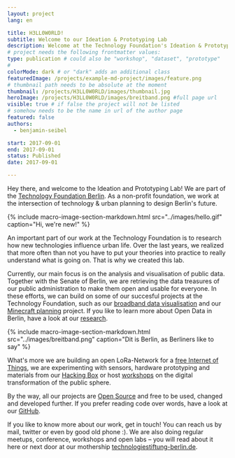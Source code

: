 ```yaml
---
layout: project
lang: en

title: H3LL0W0RLD!
subtitle: Welcome to our Ideation & Prototyping Lab
description: Welcome at the Technology Foundation's Ideation & Prototyping Lab
# project needs the following frontmatter values:
type: publication # could also be "workshop", "dataset", "prototype"
#
colorMode: dark # or "dark" adds an additional class
featuredImage: /projects/example-md-project/images/feature.png
# thumbnail path needs to be absolute at the moment
thumbnail: /projects/H3LL0W0RLD/images/thumbnail.jpg
heroImage: /projects/H3LL0W0RLD/images/breitband.png #full page url
visible: true # if false the project will not be listed
# somehow needs to be the name in url of the author page
featured: false
authors:
  - benjamin-seibel

start: 2017-09-01
end: 2017-09-01
status: Published
date: 2017-09-01

---
```


Hey there, and welcome to the Ideation and Prototyping Lab! We are part of the [Technology Foundation Berlin](http://www.technologiestiftung-berlin.de). As a non-profit foundation, we work at the intersection of technology & urban planning to design Berlin's future.
            
{% include macro-image-section-markdown.html src="../images/hello.gif" caption="Hi, we're new!" %}

An important part of our work at the Technology Foundation is to research how new technologies influence urban life. Over the last years, we realized that more often than not you have to put your theories into practice to really understand what is going on. That is why we created this lab.
          
Currently, our main focus is on the analysis and visualisation of public data. Together with the Senate of Berlin, we are retrieving the data treasures of our public administration to make them open and usable for everyone. In these efforts, we can build on some of our succesful projects at the Technology Foundation, such as our [broadband data visualisation](http://breitband-berlin.de) and our [Minecraft planning](http://www.technologiestiftung-berlin.de/minecraft) project. If you like to learn more about Open Data in Berlin, have a look at our [research](https://www.technologiestiftung-berlin.de/de/bibliothek/publikationen/).

{% include macro-image-section-markdown.html src="../images/breitband.png" caption="Dit is Berlin, as Berliners like to say" %}

What's more we are building an open LoRa-Network for a [free Internet of Things](https://www.thethingsnetwork.org/community/berlin/), we are experimenting with sensors, hardware prototyping and materials from our [Hacking Box](https://www.technologiestiftung-berlin.de/hackingbox/) or host [workshops](https://www.technologiestiftung-berlin.de/de/blog/smarte-loesungen-und-info-dienste-fuer-die-stadt-der-zukunft/) on the digital transformation of the public sphere.

By the way, all our projects are [Open Source](https://publiccode.eu/de/) and free to be used, changed and developed further. If you prefer reading code over words, have a look at our [GitHub](https://github.com/technologiestiftung/).

If you like to know more about our work, get in touch! You can reach us by mail, twitter or even by good old phone :). We are also doing regular meetups, conference, workshops and open labs – you will read about it here or next door at our mothership [technologiestiftung-berlin.de](https://www.technologiestiftung-berlin.de/).